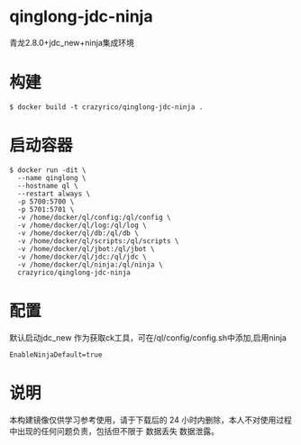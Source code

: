 # qinglong-jdc-ninja
青龙2.8.0+jdc_new+ninja集成环境


# 构建
```shell
$ docker build -t crazyrico/qinglong-jdc-ninja .
```

# 启动容器
```shell
$ docker run -dit \
  --name qinglong \
  --hostname ql \
  --restart always \
  -p 5700:5700 \
  -p 5701:5701 \
  -v /home/docker/ql/config:/ql/config \
  -v /home/docker/ql/log:/ql/log \
  -v /home/docker/ql/db:/ql/db \
  -v /home/docker/ql/scripts:/ql/scripts \
  -v /home/docker/ql/jbot:/ql/jbot \
  -v /home/docker/ql/jdc:/ql/jdc \
  -v /home/docker/ql/ninja:/ql/ninja \
  crazyrico/qinglong-jdc-ninja
```

# 配置
默认启动jdc_new 作为获取ck工具，可在/ql/config/config.sh中添加,启用ninja
```shell
EnableNinjaDefault=true
```

# 说明
本构建镜像仅供学习参考使用，请于下载后的 24 小时内删除，本人不对使用过程中出现的任何问题负责，包括但不限于 数据丢失 数据泄露。
